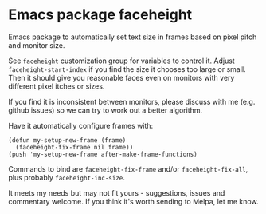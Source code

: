 # Emacs package faceheight

Emacs package to automatically set text size in frames based on pixel
pitch and monitor size.

See `faceheight` customization group for variables to control it.
Adjust `faceheight-start-index` if you find the size it chooses too
large or small.  Then it should give you reasonable faces even on
monitors with very different pixel itches or sizes.

If you find it is inconsistent between monitors, please discuss with
me (e.g. github issues) so we can try to work out a better algorithm.

Have it automatically configure frames with:

``` emacs-lisp
(defun my-setup-new-frame (frame)
  (faceheight-fix-frame nil frame))
(push 'my-setup-new-frame after-make-frame-functions)
```

Commands to bind are `faceheight-fix-frame` and/or
`faceheight-fix-all`, plus probably `faceheight-inc-size`.

It meets my needs but may not fit yours - suggestions, issues and
commentary welcome.  If you think it's worth sending to Melpa, let me
know.
